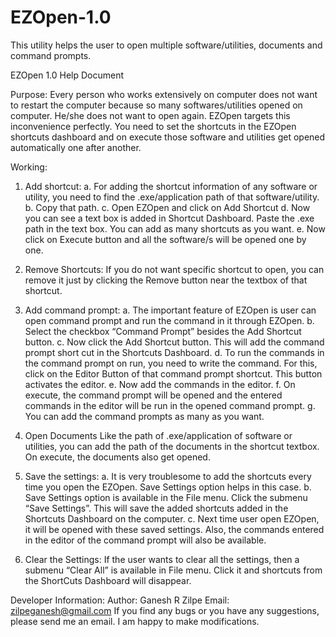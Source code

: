 # EZOpen-1.0
This utility helps the user to open multiple software/utilities, documents and command prompts.

EZOpen 1.0
Help Document

Purpose:
Every person who works extensively on computer does not want to restart the computer
because so many softwares/utilities opened on computer. He/she does not want to open again.
EZOpen targets this inconvenience perfectly. You need to set the shortcuts in the EZOpen
shortcuts dashboard and on execute those software and utilities get opened automatically one
after another.

Working:
1. Add shortcut:
a. For adding the shortcut information of any software or utility, you need to find the
.exe/application path of that software/utility.
b. Copy that path.
c. Open EZOpen and click on Add Shortcut
d. Now you can see a text box is added in Shortcut Dashboard. Paste the .exe path in
the text box. You can add as many shortcuts as you want.
e. Now click on Execute button and all the software/s will be opened one by one.

2. Remove Shortcuts:
If you do not want specific shortcut to open, you can remove it just by clicking the
Remove button near the textbox of that shortcut. 

3. Add command prompt:
a. The important feature of EZOpen is user can open command prompt and run the
command in it through EZOpen.
b. Select the checkbox “Command Prompt” besides the Add Shortcut button.
c. Now click the Add Shortcut button. This will add the command prompt short cut in
the Shortcuts Dashboard.
d. To run the commands in the command prompt on run, you need to write the
command. For this, click on the Editor Button of that command prompt shortcut.
This button activates the editor.
e. Now add the commands in the editor.
f. On execute, the command prompt will be opened and the entered commands in the
editor will be run in the opened command prompt.
g. You can add the command prompts as many as you want.

4. Open Documents
Like the path of .exe/application of software or utilities, you can add the path of the
documents in the shortcut textbox. On execute, the documents also get opened. 

5. Save the settings:
a. It is very troublesome to add the shortcuts every time you open the EZOpen. Save
Settings option helps in this case.
b. Save Settings option is available in the File menu. Click the submenu “Save
Settings”. This will save the added shortcuts added in the Shortcuts Dashboard on
the computer.
c. Next time user open EZOpen, it will be opened with these saved settings. Also, the
commands entered in the editor of the command prompt will also be available.

6. Clear the Settings:
If the user wants to clear all the settings, then a submenu “Clear All” is available in File
menu. Click it and shortcuts from the ShortCuts Dashboard will disappear.

Developer Information:
Author: Ganesh R Zilpe
Email: zilpeganesh@gmail.com
If you find any bugs or you have any suggestions, please send me an email. I am happy to make
modifications.
